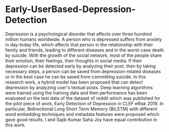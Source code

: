 # Early-UserBased-Depression-Detection
Depression is a psychological disorder that affects over three hundred million humans worldwide. A person who is depressed suffers from anxiety in day-today life, which affects that person in the relationship with their family and friends, leading to different diseases and in the worst-case death by suicide. With the growth of the social network, most of the people share their emotion, their feelings, their thoughts in social media. If their depression can be detected early by analyzing their post, then by taking necessary steps, a person can be saved from depression-related diseases or in the best case he can be saved from committing suicide. In this research work, a hybrid model has been proposed that can detect depression by analyzing user's textual posts. Deep learning algorithms were trained using the training data and then performance has been evaluated on the test data of the dataset of reddit which was published for the pilot piece of work, Early Detection of Depression in CLEF eRisk 2019. In particular, Bidirectional Long Short Term Memory (BiLSTM) with different word embedding techniques and metadata features were proposed which gave good results.
I and Sajib Kumar Saha Joy have equal contribution in this work.

